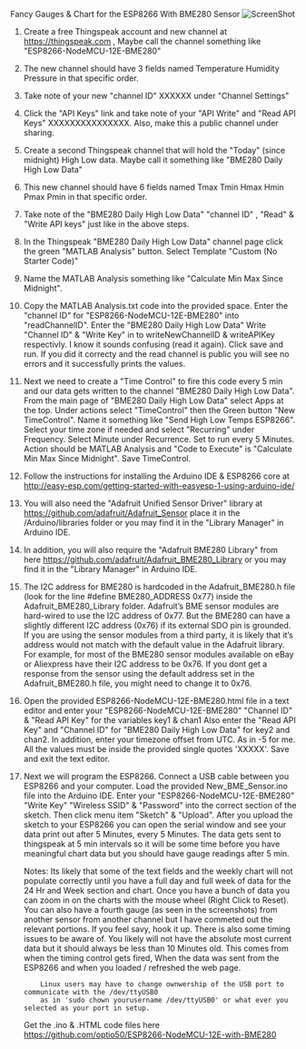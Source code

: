  Fancy Gauges & Chart for the ESP8266 With BME280 Sensor
 ![ScreenShot](https://github.com/optio50/ESP8266-NodeMCU-12E-with-BME280/blob/master/1%20Week%20Chart.png?raw=true "1 Week Chart")
 
 1. Create a free Thingspeak account and new channel at https://thingspeak.com , Maybe call the channel something like "ESP8266-NodeMCU-12E-BME280"
 2. The new channel should have 3 fields named Temperature Humidity Pressure in that specific order.
 3. Take note of your new "channel ID" XXXXXX under "Channel Settings"
 4. Click the "API Keys" link and take note of your "API Write" and "Read API Keys" XXXXXXXXXXXXXXX. Also, make this a public channel under sharing.
 5. Create a second Thingspeak channel that will hold the "Today" (since midnight) High Low data. Maybe call it something like "BME280 Daily High Low Data"
 6. This new channel should have 6 fields named Tmax Tmin Hmax Hmin Pmax Pmin in that specific order. 
 7. Take note of the "BME280 Daily High Low Data" "channel ID" , "Read" & "Write API keys" just like in the above steps.
 8. In the Thingspeak "BME280 Daily High Low Data" channel page click the green "MATLAB Analysis" button. Select Template "Custom (No Starter Code)"
 9. Name the MATLAB Analysis something like "Calculate Min Max Since Midnight".
10. Copy the MATLAB Analysis.txt code into the provided space. Enter the "channel ID" for "ESP8266-NodeMCU-12E-BME280" into "readChannelID".
    Enter the "BME280 Daily High Low Data" Write "Channel ID" & "Write Key" in to writeNewChannelID & writeAPIKey respectivly.
    I know it sounds confusing (read it again). Click save and run. If you did it correcty and the read channel  is public you will see no errors and it successfully prints the values.
11. Next we need to create a "Time Control" to fire this code every 5 min and our data gets written to the channel "BME280 Daily High Low Data".
    From the main page of "BME280 Daily High Low Data" select Apps at the top. Under actions select "TimeControl" then the Green button "New TimeControl".
    Name it something like "Send High Low Temps ESP8266". Select your time zone if needed and select "Recurring" under Frequency.
    Select Minute under Recurrence. Set to run every 5 Minutes. Action should be MATLAB Analysis and "Code to Execute" is "Calculate Min Max Since Midnight".
    Save TimeControl.
12. Follow the instructions for installing the Arduino IDE & ESP8266 core at http://easy-esp.com/getting-started-with-easyesp-1-using-arduino-ide/
13. You will also need the "Adafruit Unified Sensor Driver" library at https://github.com/adafruit/Adafruit_Sensor place it in the /Arduino/libraries folder
    or you may find it in the "Library Manager" in Arduino IDE.
14. In addition, you will also require the "Adafruit BME280 Library" from here https://github.com/adafruit/Adafruit_BME280_Library
    or you may find it in the "Library Manager" in Arduino IDE.
15. The I2C address for BME280 is hardcoded in the Adafruit_BME280.h file (look for the line #define BME280_ADDRESS  0x77) inside the Adafruit_BME280_Library folder.
    Adafruit’s BME sensor modules are hard-wired to use the I2C address of 0x77. But the BME280 can have a slightly different I2C address (0x76) if its external SDO pin is grounded.
    If you are using the sensor modules from a third party, it is likely that it’s address would not match with the default value in the Adafruit library.
    For example, for most of the BME280 sensor modules available on eBay or Aliexpress have their I2C address to be 0x76.
    If you dont get a response from the sensor using the default address set in the Adafruit_BME280.h file, you might need to change it to 0x76.
16. Open the provided ESP8266-NodeMCU-12E-BME280.html file in a text editor and enter your "ESP8266-NodeMCU-12E-BME280" "Channel ID" & "Read API Key" for the variables key1 & chan1
    Also enter the "Read API Key" and "Channel ID" for "BME280 Daily High Low Data" for key2 and chan2. In addition, enter your timezone offset from UTC.
    As in -5 for me. All the values must be inside the provided single quotes 'XXXXX'. Save and exit the text editor.

17. Next we will program the ESP8266. Connect a USB cable between you ESP8266 and your computer.
    Load the provided New_BME_Sensor.ino file into the Arduino IDE. 
    Enter your "ESP8266-NodeMCU-12E-BME280" "Write Key" "Wireless SSID" & "Password" into the correct section of the sketch.
    Then click menu item "Sketch" &  "Upload". After you upload the sketch to your ESP8266 you can open the serial window and see your data print out after 5 Minutes, every 5 Minutes.
    The data gets sent to thingspeak at 5 min intervals so it will be some time before you have meaningful chart data but you should have gauge readings after 5 min.
    

    Notes: Its likely that some of the text fields and the weekly chart will not populate correctly until you have a full day and full week of data for the 24 Hr and Week section and chart.
            Once you have a bunch of data you can zoom in on the charts with the mouse wheel (Right Click to Reset).
            You can also have a fourth gauge (as seen in the screenshots) from another sensor from another channel but I have commeted out the relevant portions. If you feel savy, hook it up.
            There is also some timing issues to be aware of. You likely will not have the absolute most current data but it should always be less than 10 Minutes old.
            This comes from when the timing control gets fired, When the data was sent from the ESP8266 and when you loaded / refreshed the web page.

            Linux users may have to change ownwership of the USB port to communicate with the /dev/ttyUSB0
            as in 'sudo chown yourusername /dev/ttyUSB0' or what ever you selected as your port in setup.
            

    Get the .ino & .HTML code files here https://github.com/optio50/ESP8266-NodeMCU-12E-with-BME280
